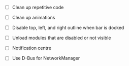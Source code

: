 - [ ] Clean up repetitive code
- [ ] Clean up animations
- [ ] Disable top, left, and right outline when bar is docked
- [ ] Unload modules that are disabled or not visible
- [ ] Notification centre
- [ ] Use D-Bus for NetworkManager

